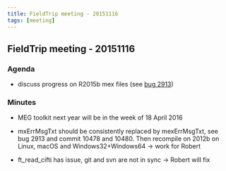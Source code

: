 ```yaml
---
title: FieldTrip meeting - 20151116
tags: [meeting]
---
```


## FieldTrip meeting - 20151116

### Agenda

- discuss progress on R2015b mex files (see [bug 2913](http://bugzilla.fieldtriptoolbox.org/show_bug.cgi?id=2913))

### Minutes

- MEG toolkit next year will be in the week of 18 April 2016

- mxErrMsgTxt should be consistently replaced by mexErrMsgTxt, see bug 2913 and commit 10478 and 10480. Then recompile on 2012b on Linux, macOS and Windows32+Windows64 -> work for Robert

- ft_read_cifti has issue, git and svn are not in sync -> Robert will fix
